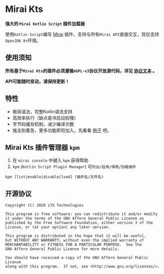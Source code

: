 # Mirai Kts

**强大的 `Mirai Kotlin Script` 插件加载器**

使用`Kotlin Script`编写 [Mirai](https://github.com/mamoe/mirai) 插件，支持与所有`Mirai API`直接交互，现仅支持`OpenJDK 8+`环境。

## 使用须知

**所有基于`Mirai Kts`的插件必须遵循`AGPL-v3`协议开放源代码，详见 [协议文本](LICENSE) 。**

**API可能随时变动，请保持更新！**

## 特性

* 极简语法，完整Kotlin语法支持
* 高效率执行（缺点是冷启动较慢）
* 字节码缓存机制，减少编译次数
* 施主别着急，更多功能即将加入。先看看 [例子](src/test/kotlin) 吧。

## Mirai Kts 插件管理器 `kpm`

1. 在 `mirai console` 中键入 `kpm` 获得帮助
1. `kpm` (`Kotlin Script Plugin Manager`) 可`列出/启用/停用/加载插件`

`kpm [list|enable|disable|load] (插件名/文件名)`


## 开源协议

    Copyright (C) 2020 iTX Technologies

    This program is free software: you can redistribute it and/or modify
    it under the terms of the GNU Affero General Public License as
    published by the Free Software Foundation, either version 3 of the
    License, or (at your option) any later version.

    This program is distributed in the hope that it will be useful,
    but WITHOUT ANY WARRANTY; without even the implied warranty of
    MERCHANTABILITY or FITNESS FOR A PARTICULAR PURPOSE.  See the
    GNU Affero General Public License for more details.

    You should have received a copy of the GNU Affero General Public License
    along with this program.  If not, see <http://www.gnu.org/licenses/>.
